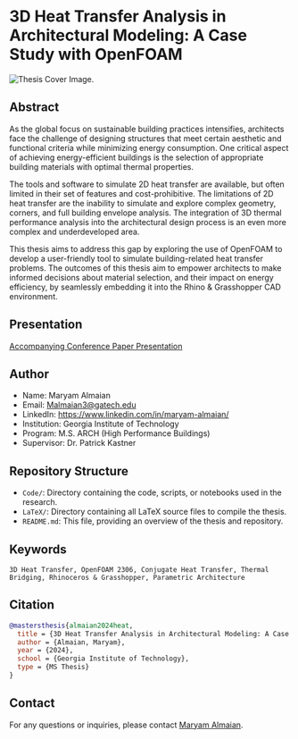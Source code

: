 # 3D Heat Transfer Analysis in Architectural Modeling: A Case Study with OpenFOAM

![Thesis Cover Image.](https://github.com/kastnerp/MT-3D-Heat-Transfer-Analysis-in-Architectural-Modeling/blob/main/LaTeX/Figures/newvalleg.png)

## Abstract

As the global focus on sustainable building practices intensifies, architects face the
challenge of designing structures that meet certain aesthetic and functional criteria while minimizing energy consumption. One critical aspect of achieving energy-efficient buildings is the selection of appropriate building materials with optimal thermal properties.

The tools and software to simulate 2D heat transfer are available, but often limited
in their set of features and cost-prohibitive. The limitations of 2D heat transfer are the
inability to simulate and explore complex geometry, corners, and full building envelope
analysis. The integration of 3D thermal performance analysis into the architectural design process is an even more complex and underdeveloped area.

This thesis aims to address this gap by exploring the use of OpenFOAM to develop a
user-friendly tool to simulate building-related heat transfer problems. The outcomes of this thesis aim to empower architects to make informed decisions about material selection, and their impact on energy efficiency, by seamlessly embedding it into the Rhino & Grasshopper CAD environment.

## Presentation

[Accompanying Conference Paper Presentation](https://www.youtube.com/watch?v=Wp8I9--Jn_8)


## Author

- Name: Maryam Almaian
- Email: Malmaian3@gatech.edu
- LinkedIn: https://www.linkedin.com/in/maryam-almaian/
- Institution: Georgia Institute of Technology
- Program: M.S. ARCH (High Performance Buildings)
- Supervisor: Dr. Patrick Kastner

## Repository Structure

- `Code/`: Directory containing the code, scripts, or notebooks used in the research.
- `LaTeX/`: Directory containing all LaTeX source files to compile the thesis.
- `README.md`: This file, providing an overview of the thesis and repository.

## Keywords

`3D Heat Transfer, OpenFOAM 2306, Conjugate Heat Transfer, Thermal Bridging, Rhinoceros & Grasshopper, Parametric Architecture`

## Citation

```bibtex
@mastersthesis{almaian2024heat,
  title = {3D Heat Transfer Analysis in Architectural Modeling: A Case Study with OpenFOAM},
  author = {Almaian, Maryam},
  year = {2024},
  school = {Georgia Institute of Technology},
  type = {MS Thesis}
}
```

## Contact

For any questions or inquiries, please contact [Maryam Almaian](mailto:Malmaian3@gatech.edu).
